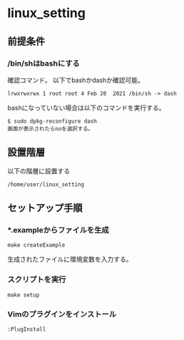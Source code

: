# linux_setting

## 前提条件

### /bin/shはbashにする

確認コマンド。
以下でbashかdashか確認可能。

```$ ls -l /bin/sh
lrwxrwxrwx 1 root root 4 Feb 20  2021 /bin/sh -> dash
```

bashになっていない場合は以下のコマンドを実行する。

```
$ sudo dpkg-reconfigure dash
画面が表示されたらnoを選択する。
```

## 設置階層

以下の階層に設置する

```
/home/user/linux_setting 
```

## セットアップ手順

### *.exampleからファイルを生成

```
make createExample
```

生成されたファイルに環境変数を入力する。

### スクリプトを実行

```
make setup
```

### Vimのプラグインをインストール

```
:PlugInstall
```
